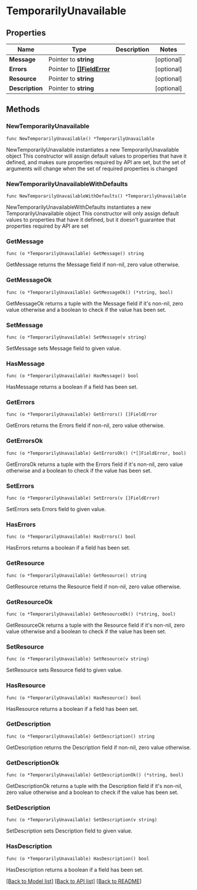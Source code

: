 # TemporarilyUnavailable

## Properties

Name | Type | Description | Notes
------------ | ------------- | ------------- | -------------
**Message** | Pointer to **string** |  | [optional] 
**Errors** | Pointer to [**[]FieldError**](FieldError.md) |  | [optional] 
**Resource** | Pointer to **string** |  | [optional] 
**Description** | Pointer to **string** |  | [optional] 

## Methods

### NewTemporarilyUnavailable

`func NewTemporarilyUnavailable() *TemporarilyUnavailable`

NewTemporarilyUnavailable instantiates a new TemporarilyUnavailable object
This constructor will assign default values to properties that have it defined,
and makes sure properties required by API are set, but the set of arguments
will change when the set of required properties is changed

### NewTemporarilyUnavailableWithDefaults

`func NewTemporarilyUnavailableWithDefaults() *TemporarilyUnavailable`

NewTemporarilyUnavailableWithDefaults instantiates a new TemporarilyUnavailable object
This constructor will only assign default values to properties that have it defined,
but it doesn't guarantee that properties required by API are set

### GetMessage

`func (o *TemporarilyUnavailable) GetMessage() string`

GetMessage returns the Message field if non-nil, zero value otherwise.

### GetMessageOk

`func (o *TemporarilyUnavailable) GetMessageOk() (*string, bool)`

GetMessageOk returns a tuple with the Message field if it's non-nil, zero value otherwise
and a boolean to check if the value has been set.

### SetMessage

`func (o *TemporarilyUnavailable) SetMessage(v string)`

SetMessage sets Message field to given value.

### HasMessage

`func (o *TemporarilyUnavailable) HasMessage() bool`

HasMessage returns a boolean if a field has been set.

### GetErrors

`func (o *TemporarilyUnavailable) GetErrors() []FieldError`

GetErrors returns the Errors field if non-nil, zero value otherwise.

### GetErrorsOk

`func (o *TemporarilyUnavailable) GetErrorsOk() (*[]FieldError, bool)`

GetErrorsOk returns a tuple with the Errors field if it's non-nil, zero value otherwise
and a boolean to check if the value has been set.

### SetErrors

`func (o *TemporarilyUnavailable) SetErrors(v []FieldError)`

SetErrors sets Errors field to given value.

### HasErrors

`func (o *TemporarilyUnavailable) HasErrors() bool`

HasErrors returns a boolean if a field has been set.

### GetResource

`func (o *TemporarilyUnavailable) GetResource() string`

GetResource returns the Resource field if non-nil, zero value otherwise.

### GetResourceOk

`func (o *TemporarilyUnavailable) GetResourceOk() (*string, bool)`

GetResourceOk returns a tuple with the Resource field if it's non-nil, zero value otherwise
and a boolean to check if the value has been set.

### SetResource

`func (o *TemporarilyUnavailable) SetResource(v string)`

SetResource sets Resource field to given value.

### HasResource

`func (o *TemporarilyUnavailable) HasResource() bool`

HasResource returns a boolean if a field has been set.

### GetDescription

`func (o *TemporarilyUnavailable) GetDescription() string`

GetDescription returns the Description field if non-nil, zero value otherwise.

### GetDescriptionOk

`func (o *TemporarilyUnavailable) GetDescriptionOk() (*string, bool)`

GetDescriptionOk returns a tuple with the Description field if it's non-nil, zero value otherwise
and a boolean to check if the value has been set.

### SetDescription

`func (o *TemporarilyUnavailable) SetDescription(v string)`

SetDescription sets Description field to given value.

### HasDescription

`func (o *TemporarilyUnavailable) HasDescription() bool`

HasDescription returns a boolean if a field has been set.


[[Back to Model list]](../README.md#documentation-for-models) [[Back to API list]](../README.md#documentation-for-api-endpoints) [[Back to README]](../README.md)


